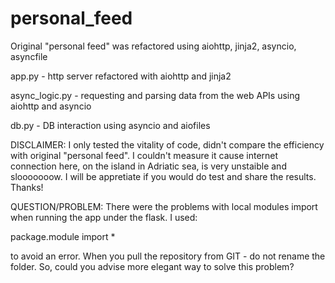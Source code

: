 # personal_feed
Original "personal feed" was refactored using aiohttp, jinja2, asyncio, asyncfile

app.py - http server refactored with aiohttp and jinja2

async_logic.py - requesting and parsing data from the web APIs using aiohttp and asyncio

db.py - DB interaction using asyncio and aiofiles

DISCLAIMER: I only tested the vitality of code, didn't compare the efficiency with original "personal feed".
I couldn't measure it cause internet connection here, on the island in Adriatic sea, is very unstaible and slooooooow. I will be appretiate if you would do test and share the results. Thanks!

QUESTION/PROBLEM: 
There were the problems with local modules import when running the app under the flask.
I used:

package.module import * 

to avoid an error. When you pull the repository from GIT - do not rename the folder. 
So, could you advise more elegant way to solve this problem?
